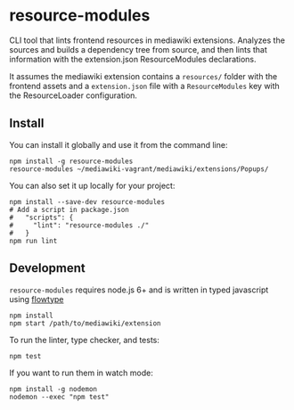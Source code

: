 resource-modules
================

CLI tool that lints frontend resources in mediawiki extensions. Analyzes the
sources and builds a dependency tree from source, and then lints that
information with the extension.json ResourceModules declarations.

It assumes the mediawiki extension contains a `resources/` folder with the
frontend assets and a `extension.json` file with a `ResourceModules` key with
the ResourceLoader configuration.

## Install

You can install it globally and use it from the command line:

    npm install -g resource-modules
    resource-modules ~/mediawiki-vagrant/mediawiki/extensions/Popups/

You can also set it up locally for your project:

    npm install --save-dev resource-modules
    # Add a script in package.json
    #   "scripts": {
    #     "lint": "resource-modules ./"
    #   }
    npm run lint

## Development

`resource-modules` requires node.js 6+ and is written in typed javascript using [flowtype][]

    npm install
    npm start /path/to/mediawiki/extension

To run the linter, type checker, and tests:

    npm test

If you want to run them in watch mode:

    npm install -g nodemon
    nodemon --exec "npm test"

[flowtype]: https://flowtype.org/
